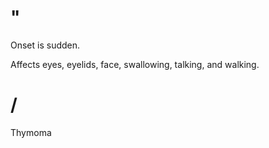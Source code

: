 # "

Onset is sudden.

Affects eyes, eyelids, face, swallowing, talking, and walking.

# /

Thymoma
